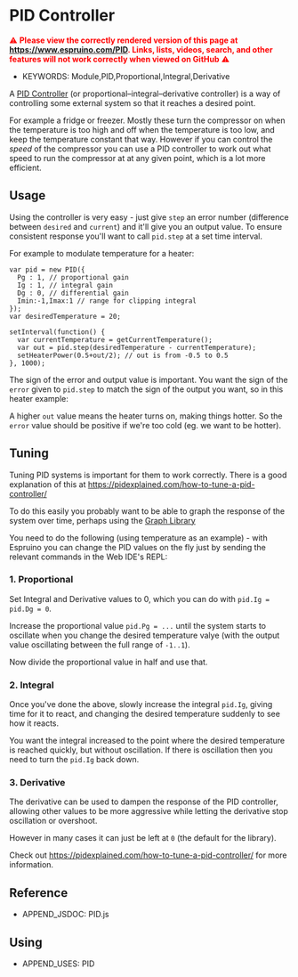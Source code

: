 <!--- Copyright (c) 2024 Gordon Williams. See the file LICENSE for copying permission. -->
PID Controller
===============

<span style="color:red">:warning: **Please view the correctly rendered version of this page at https://www.espruino.com/PID. Links, lists, videos, search, and other features will not work correctly when viewed on GitHub** :warning:</span>

* KEYWORDS: Module,PID,Proportional,Integral,Derivative

A [PID Controller](https://en.wikipedia.org/wiki/Proportional%E2%80%93integral%E2%80%93derivative_controller) (or
proportional–integral–derivative controller) is a way of controlling some external system so that it reaches
a desired point.

For example a fridge or freezer. Mostly these turn the compressor on when the temperature is too high
and off when the temperature is too low, and keep the temperature constant that way. However if you can
control the *speed* of the compressor you can use a PID controller to work out what speed to run
the compressor at at any given point, which is a lot more efficient.

Usage
------

Using the controller is very easy - just give `step` an error number (difference between
`desired` and `current`) and it'll give you an output value. To ensure consistent
response you'll want to call `pid.step` at a set time interval.

For example to modulate temperature for a heater:

```JS
var pid = new PID({
  Pg : 1, // proportional gain
  Ig : 1, // integral gain
  Dg : 0, // differential gain
  Imin:-1,Imax:1 // range for clipping integral
});
var desiredTemperature = 20;

setInterval(function() {
  var currentTemperature = getCurrentTemperature();
  var out = pid.step(desiredTemperature - currentTemperature);
  setHeaterPower(0.5+out/2); // out is from -0.5 to 0.5
}, 1000);
```

The sign of the error and output value is important.
You want the sign of the `error` given to `pid.step` to match
the sign of the output you want, so in this heater example:

A higher `out` value means the heater turns on, making things hotter.
So the `error` value should be positive if we're too cold (eg.
we want to be hotter).

Tuning
------

Tuning PID systems is important for them to work correctly. There is a
good explanation of this at https://pidexplained.com/how-to-tune-a-pid-controller/

To do this easily you probably want to be able to graph the response of the
system over time, perhaps using the [Graph Library](/graph)

You need to do the following (using temperature as an example) - with Espruino
you can change the PID values on the fly just by sending the relevant commands
in the Web IDE's REPL:

### 1. Proportional

Set Integral and Derivative values to 0, which you can do with `pid.Ig = pid.Dg = 0`.

Increase the proportional value `pid.Pg = ...` until the system starts to oscillate
when you change the desired temperature valye (with the output value oscillating between the full range of `-1..1`).

Now divide the proportional value in half and use that.

### 2. Integral

Once you've done the above, slowly increase the integral `pid.Ig`,
giving time for it to react, and changing the desired
temperature suddenly to see how it reacts.

You want the integral increased to the point where the
desired temperature is reached quickly, but without oscillation.
If there is oscillation then you need to turn the `pid.Ig` back down.

### 3. Derivative

The derivative can be used to dampen the response of the PID controller,
allowing other values to be more aggressive while letting the derivative
stop oscillation or overshoot.

However in many cases it can just be left at `0` (the default for the library).

Check out https://pidexplained.com/how-to-tune-a-pid-controller/ for more information.


Reference
----------

* APPEND_JSDOC: PID.js

Using
-----

* APPEND_USES: PID

